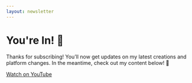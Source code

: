 ```yaml
---
layout: newsletter
---
```


<h1 class="text-3xl font-semibold text-cyan-600">You're In! 🎉</h1>
<p class="text-gray-600 mt-4 max-w-md mx-auto leading-relaxed">
  Thanks for subscribing! You’ll now get updates on my latest creations and platform changes.
  In the meantime, check out my content below! 🍿
</p>

<!-- Patreon Button -->
<!-- <a href="https://www.patreon.com/josh_around" target="_blank"
  class="mt-6 inline-block w-full bg-pink-500 text-white font-semibold py-3 rounded-md hover:bg-pink-400 transition">
  Support on Patreon
</a> -->

<!-- YouTube Button -->
<a href="https://www.youtube.com/@josh_around" target="_blank"
  class="mt-4 inline-block w-full bg-indigo-500 text-white font-semibold py-3 rounded-md hover:bg-indigo-400 transition">
  Watch on YouTube
</a>

